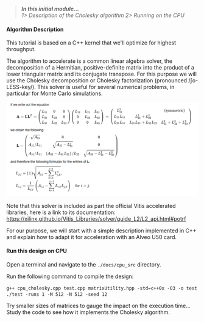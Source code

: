 
> **_In this initial module..._**<br>
_1> Description of the Cholesky algorithm_
_2> Running on the CPU_

#### Algorithm Description
This tutorial is based on a C++ kernel that we'll optimize for highest throughput. 

The algorithm to accelerate is a common linear algebra solver, the decomposition of a Hermitian, positive-definite matrix into the product of a lower triangular matrix and its conjugate transpose.  For this purpose we will use the Cholesky decomposition or Cholesky factorization (pronounced /ʃo-LESS-key/).  This solver is useful for several numerical problems, in particular for Monte Carlo simulations.

![Cholesky description](../images/description.png)

Note that this solver is included as part the official Vitis accelerated libraries, here is a link to its documentation: https://xilinx.github.io/Vitis_Libraries/solver/guide_L2/L2_api.html#potrf

For our purpose, we will start with a simple description implemented in C++ and explain how to adapt it for acceleration with an Alveo U50 card.

#### Run this design on CPU

Open a terminal and navigate to the <code>./docs/cpu_src</code> directory.

Run the following command to compile the design:
```
g++ cpu_cholesky.cpp test.cpp matrixUtility.hpp -std=c++0x -O3 -o test
./test -runs 1 -M 512 -N 512 -seed 12
```
Try smaller sizes of matrices to gauge the impact on the execution time...
Study the code to see how it implements the Cholesky algorithm.
